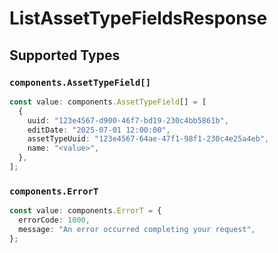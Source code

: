 # ListAssetTypeFieldsResponse


## Supported Types

### `components.AssetTypeField[]`

```typescript
const value: components.AssetTypeField[] = [
  {
    uuid: "123e4567-d900-46f7-bd19-230c4bb5861b",
    editDate: "2025-07-01 12:00:00",
    assetTypeUuid: "123e4567-64ae-47f1-98f1-230c4e25a4eb",
    name: "<value>",
  },
];
```

### `components.ErrorT`

```typescript
const value: components.ErrorT = {
  errorCode: 1000,
  message: "An error occurred completing your request",
};
```

